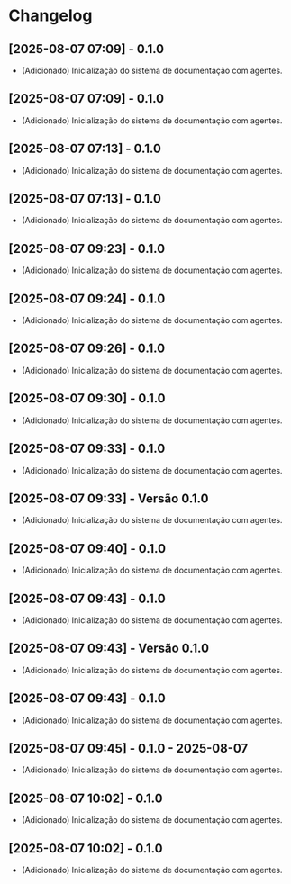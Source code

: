 # Changelog

## [2025-08-07 07:09] - 0.1.0
- (Adicionado) Inicialização do sistema de documentação com agentes.

## [2025-08-07 07:09] - 0.1.0
- (Adicionado) Inicialização do sistema de documentação com agentes.

## [2025-08-07 07:13] - 0.1.0
- (Adicionado) Inicialização do sistema de documentação com agentes.

## [2025-08-07 07:13] - 0.1.0
- (Adicionado) Inicialização do sistema de documentação com agentes.

## [2025-08-07 09:23] - 0.1.0
- (Adicionado) Inicialização do sistema de documentação com agentes.

## [2025-08-07 09:24] - 0.1.0
- (Adicionado) Inicialização do sistema de documentação com agentes.

## [2025-08-07 09:26] - 0.1.0
- (Adicionado) Inicialização do sistema de documentação com agentes.

## [2025-08-07 09:30] - 0.1.0
- (Adicionado) Inicialização do sistema de documentação com agentes.

## [2025-08-07 09:33] - 0.1.0
- (Adicionado) Inicialização do sistema de documentação com agentes.

## [2025-08-07 09:33] - Versão 0.1.0
- (Adicionado) Inicialização do sistema de documentação com agentes.

## [2025-08-07 09:40] - 0.1.0
- (Adicionado) Inicialização do sistema de documentação com agentes.

## [2025-08-07 09:43] - 0.1.0
- (Adicionado) Inicialização do sistema de documentação com agentes.

## [2025-08-07 09:43] - Versão 0.1.0
- (Adicionado) Inicialização do sistema de documentação com agentes.

## [2025-08-07 09:43] - 0.1.0
- (Adicionado) Inicialização do sistema de documentação com agentes.

## [2025-08-07 09:45] - 0.1.0 - 2025-08-07
- (Adicionado) Inicialização do sistema de documentação com agentes.

## [2025-08-07 10:02] - 0.1.0
- (Adicionado) Inicialização do sistema de documentação com agentes.

## [2025-08-07 10:02] - 0.1.0
- (Adicionado) Inicialização do sistema de documentação com agentes.

